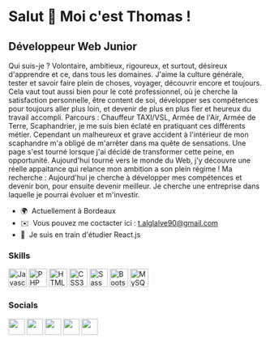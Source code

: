 Salut 👋 Moi c'est Thomas !
=========================

Développeur Web Junior
----------------------

Qui suis-je ? Volontaire, ambitieux, rigoureux, et surtout, désireux d'apprendre et ce, dans tous les domaines. J'aime la culture générale, tester et savoir faire plein de choses, voyager, découvrir encore et toujours. Cela vaut tout aussi bien pour le coté professionnel, où je cherche la satisfaction personnelle, être content de soi, développer ses compétences pour toujours aller plus loin, et devenir de plus en plus fier et heureux du travail accompli. Parcours : Chauffeur TAXI/VSL, Armée de l'Air, Armée de Terre, Scaphandrier, je me suis bien éclaté en pratiquant ces différents métier. Cependant un malheureux et grave accident à l'intérieur de mon scaphandre m'a obligé de m'arrêter dans ma quête de sensations. Une page s'est tourné lorsque j'ai décidé de transformer cette peine, en opportunité. Aujourd'hui tourné vers le monde du Web, j'y découvre une réelle appaitance qui relance mon ambition a son plein régime ! Ma recherche : Aujourd'hui je cherche à développer mes compétences et devenir bon, pour ensuite devenir meilleur. Je cherche une entreprise dans laquelle je pourrai évoluer et m'investir.

* 🌍  Actuellement à Bordeaux
* ✉️  Vous pouvez me coctacter ici : [t.alglalve90@gmail.com](mailto:t.alglalve90@gmail.com)
* 🧠  Je suis en train d'étudier React.js

### Skills

<p align="left">
<a href="https://developer.mozilla.org/en-US/docs/Web/JavaScript" target="_blank" rel="noreferrer"><img src="https://raw.githubusercontent.com/danielcranney/readme-generator/main/public/icons/skills/javascript-colored.svg" width="36" height="36" alt="Javascript" /></a>
<a href="https://www.php.net/" target="_blank" rel="noreferrer"><img src="https://raw.githubusercontent.com/danielcranney/readme-generator/main/public/icons/skills/php-colored.svg" width="36" height="36" alt="PHP" /></a>
<a href="https://developer.mozilla.org/en-US/docs/Glossary/HTML5" target="_blank" rel="noreferrer"><img src="https://raw.githubusercontent.com/danielcranney/readme-generator/main/public/icons/skills/html5-colored.svg" width="36" height="36" alt="HTML5" /></a>
<a href="https://www.w3.org/TR/CSS/#css" target="_blank" rel="noreferrer"><img src="https://raw.githubusercontent.com/danielcranney/readme-generator/main/public/icons/skills/css3-colored.svg" width="36" height="36" alt="CSS3" /></a>
<a href="https://sass-lang.com/" target="_blank" rel="noreferrer"><img src="https://raw.githubusercontent.com/danielcranney/readme-generator/main/public/icons/skills/sass-colored.svg" width="36" height="36" alt="Sass" /></a>
<a href="https://getbootstrap.com/" target="_blank" rel="noreferrer"><img src="https://raw.githubusercontent.com/danielcranney/readme-generator/main/public/icons/skills/bootstrap-colored.svg" width="36" height="36" alt="Bootstrap" /></a>
<a href="https://www.mysql.com/" target="_blank" rel="noreferrer"><img src="https://raw.githubusercontent.com/danielcranney/readme-generator/main/public/icons/skills/mysql-colored.svg" width="36" height="36" alt="MySQL" /></a>
</p>


### Socials

<p align="left"> <a href="https://discord.com/users/Sili#1662" target="_blank" rel="noreferrer"><img src="https://raw.githubusercontent.com/danielcranney/readme-generator/main/public/icons/socials/discord.svg" width="32" height="32" /></a> <a href="https://www.facebook.com/thomas.alglave" target="_blank" rel="noreferrer"><img src="https://raw.githubusercontent.com/danielcranney/readme-generator/main/public/icons/socials/facebook.svg" width="32" height="32" /></a> <a href="https://www.github.com/Silinia" target="_blank" rel="noreferrer"><img src="https://raw.githubusercontent.com/danielcranney/readme-generator/main/public/icons/socials/github.svg" width="32" height="32" /></a> <a href="http://www.instagram.com/thomasoxi" target="_blank" rel="noreferrer"><img src="https://raw.githubusercontent.com/danielcranney/readme-generator/main/public/icons/socials/instagram.svg" width="32" height="32" /></a> <a href="https://www.linkedin.com/in/thomas-alglave-1478aa231/" target="_blank" rel="noreferrer"><img src="https://raw.githubusercontent.com/danielcranney/readme-generator/main/public/icons/socials/linkedin.svg" width="32" height="32" /></a></p>
